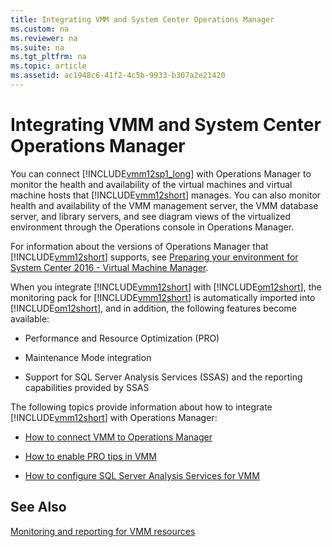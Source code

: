 ```yaml
---
title: Integrating VMM and System Center Operations Manager
ms.custom: na
ms.reviewer: na
ms.suite: na
ms.tgt_pltfrm: na
ms.topic: article
ms.assetid: ac1948c6-41f2-4c5b-9933-b307a2e21420
---
```

# Integrating VMM and System Center Operations Manager
You can connect [!INCLUDE[vmm12sp1_long](../../Token/vmm12sp1_long_md.md)] with Operations Manager to monitor the health and availability of the virtual machines and virtual machine hosts that [!INCLUDE[vmm12short](../../Token/vmm12short_md.md)] manages. You can also monitor health and availability of the VMM management server, the VMM database server, and library servers, and see diagram views of the virtualized environment through the Operations console in Operations Manager.

For information about the versions of Operations Manager that [!INCLUDE[vmm12short](../../Token/vmm12short_md.md)] supports, see [Preparing your environment for System Center 2016 - Virtual Machine Manager](../Deploy/Preparing-your-environment-for-System-Center-2016---Virtual-Machine-Manager.md).

When you integrate [!INCLUDE[vmm12short](../../Token/vmm12short_md.md)] with [!INCLUDE[om12short](../../Token/om12short_md.md)], the monitoring pack for [!INCLUDE[vmm12short](../../Token/vmm12short_md.md)] is automatically imported into [!INCLUDE[om12short](../../Token/om12short_md.md)], and in addition, the following features become available:

-   Performance and Resource Optimization \(PRO\)

-   Maintenance Mode integration

-   Support for SQL Server Analysis Services \(SSAS\) and the reporting capabilities provided by SSAS

The following topics provide information about how to integrate [!INCLUDE[vmm12short](../../Token/vmm12short_md.md)] with Operations Manager:

-   [How to connect VMM to Operations Manager](How-to-connect-VMM-to-Operations-Manager.md)

-   [How to enable PRO tips in VMM](How-to-enable-PRO-tips-in-VMM.md)

-   [How to configure SQL Server Analysis Services for VMM](How-to-configure-SQL-Server-Analysis-Services-for-VMM.md)

## See Also
[Monitoring and reporting for VMM resources](Monitoring-and-reporting-for-VMM-resources.md)


